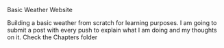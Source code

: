 Basic Weather Website


Building a basic weather from scratch for learning purposes. I am going to submit a post with every push to explain what I am doing and my thoughts on it. Check the Chapters folder